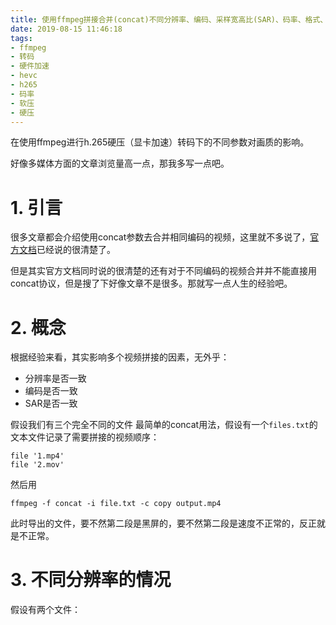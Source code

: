 ```yaml
---
title: 使用ffmpeg拼接合并(concat)不同分辨率、编码、采样宽高比(SAR)、码率、格式、容器的视频
date: 2019-08-15 11:46:18
tags:
- ffmpeg
- 转码
- 硬件加速
- hevc
- h265
- 码率
- 软压
- 硬压
---
```

在使用ffmpeg进行h.265硬压（显卡加速）转码下的不同参数对画质的影响。
<!-- more -->
好像多媒体方面的文章浏览量高一点，那我多写一点吧。

# 1. 引言

很多文章都会介绍使用concat参数去合并相同编码的视频，这里就不多说了，[官方文档](https://trac.ffmpeg.org/wiki/Concatenate)已经说的很清楚了。

但是其实官方文档同时说的很清楚的还有对于不同编码的视频合并并不能直接用concat协议，但是搜了下好像文章不是很多。那就写一点人生的经验吧。

# 2. 概念

根据经验来看，其实影响多个视频拼接的因素，无外乎：

 - 分辨率是否一致
 - 编码是否一致
 - SAR是否一致

假设我们有三个完全不同的文件
最简单的concat用法，假设有一个```files.txt```的文本文件记录了需要拼接的视频顺序：
```
file '1.mp4'
file '2.mov'
```
然后用
```
ffmpeg -f concat -i file.txt -c copy output.mp4
```
此时导出的文件，要不然第二段是黑屏的，要不然第二段是速度不正常的，反正就是不正常。

# 3. 不同分辨率的情况

假设有两个文件：
